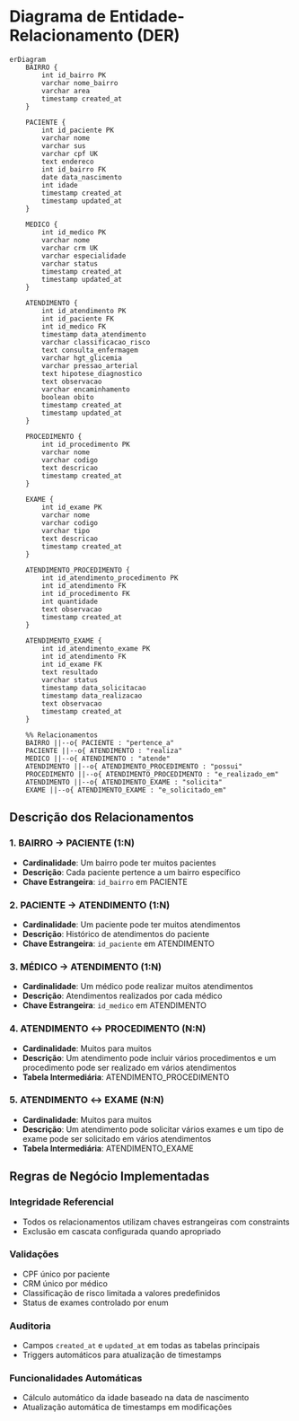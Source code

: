 # Diagrama de Entidade-Relacionamento (DER)

```mermaid
erDiagram
    BAIRRO {
        int id_bairro PK
        varchar nome_bairro
        varchar area
        timestamp created_at
    }
    
    PACIENTE {
        int id_paciente PK
        varchar nome
        varchar sus
        varchar cpf UK
        text endereco
        int id_bairro FK
        date data_nascimento
        int idade
        timestamp created_at
        timestamp updated_at
    }
    
    MEDICO {
        int id_medico PK
        varchar nome
        varchar crm UK
        varchar especialidade
        varchar status
        timestamp created_at
        timestamp updated_at
    }
    
    ATENDIMENTO {
        int id_atendimento PK
        int id_paciente FK
        int id_medico FK
        timestamp data_atendimento
        varchar classificacao_risco
        text consulta_enfermagem
        varchar hgt_glicemia
        varchar pressao_arterial
        text hipotese_diagnostico
        text observacao
        varchar encaminhamento
        boolean obito
        timestamp created_at
        timestamp updated_at
    }
    
    PROCEDIMENTO {
        int id_procedimento PK
        varchar nome
        varchar codigo
        text descricao
        timestamp created_at
    }
    
    EXAME {
        int id_exame PK
        varchar nome
        varchar codigo
        varchar tipo
        text descricao
        timestamp created_at
    }
    
    ATENDIMENTO_PROCEDIMENTO {
        int id_atendimento_procedimento PK
        int id_atendimento FK
        int id_procedimento FK
        int quantidade
        text observacao
        timestamp created_at
    }
    
    ATENDIMENTO_EXAME {
        int id_atendimento_exame PK
        int id_atendimento FK
        int id_exame FK
        text resultado
        varchar status
        timestamp data_solicitacao
        timestamp data_realizacao
        text observacao
        timestamp created_at
    }

    %% Relacionamentos
    BAIRRO ||--o{ PACIENTE : "pertence_a"
    PACIENTE ||--o{ ATENDIMENTO : "realiza"
    MEDICO ||--o{ ATENDIMENTO : "atende"
    ATENDIMENTO ||--o{ ATENDIMENTO_PROCEDIMENTO : "possui"
    PROCEDIMENTO ||--o{ ATENDIMENTO_PROCEDIMENTO : "e_realizado_em"
    ATENDIMENTO ||--o{ ATENDIMENTO_EXAME : "solicita"
    EXAME ||--o{ ATENDIMENTO_EXAME : "e_solicitado_em"
```

## Descrição dos Relacionamentos

### 1. BAIRRO → PACIENTE (1:N)
- **Cardinalidade**: Um bairro pode ter muitos pacientes
- **Descrição**: Cada paciente pertence a um bairro específico
- **Chave Estrangeira**: `id_bairro` em PACIENTE

### 2. PACIENTE → ATENDIMENTO (1:N)
- **Cardinalidade**: Um paciente pode ter muitos atendimentos
- **Descrição**: Histórico de atendimentos do paciente
- **Chave Estrangeira**: `id_paciente` em ATENDIMENTO

### 3. MÉDICO → ATENDIMENTO (1:N)
- **Cardinalidade**: Um médico pode realizar muitos atendimentos
- **Descrição**: Atendimentos realizados por cada médico
- **Chave Estrangeira**: `id_medico` em ATENDIMENTO

### 4. ATENDIMENTO ↔ PROCEDIMENTO (N:N)
- **Cardinalidade**: Muitos para muitos
- **Descrição**: Um atendimento pode incluir vários procedimentos e um procedimento pode ser realizado em vários atendimentos
- **Tabela Intermediária**: ATENDIMENTO_PROCEDIMENTO

### 5. ATENDIMENTO ↔ EXAME (N:N)
- **Cardinalidade**: Muitos para muitos
- **Descrição**: Um atendimento pode solicitar vários exames e um tipo de exame pode ser solicitado em vários atendimentos
- **Tabela Intermediária**: ATENDIMENTO_EXAME

## Regras de Negócio Implementadas

### Integridade Referencial
- Todos os relacionamentos utilizam chaves estrangeiras com constraints
- Exclusão em cascata configurada quando apropriado

### Validações
- CPF único por paciente
- CRM único por médico
- Classificação de risco limitada a valores predefinidos
- Status de exames controlado por enum

### Auditoria
- Campos `created_at` e `updated_at` em todas as tabelas principais
- Triggers automáticos para atualização de timestamps

### Funcionalidades Automáticas
- Cálculo automático da idade baseado na data de nascimento
- Atualização automática de timestamps em modificações
